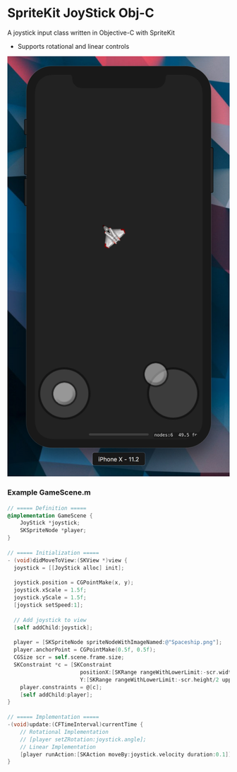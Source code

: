 # SpriteKit JoyStick Obj-C

A joystick input class written in Objective-C with SpriteKit

- Supports rotational and linear controls

![alt](https://github.com/mimlowe/SpriteKit-Joystick-Objective-C/blob/master/joystick.png)

### Example GameScene.m

```objective-c
// ===== Definition =====
@implementation GameScene {
    JoyStick *joystick;
    SKSpriteNode *player;
}

// ===== Initialization =====
- (void)didMoveToView:(SKView *)view {
  joystick = [[JoyStick alloc] init];

  joystick.position = CGPointMake(x, y);
  joystick.xScale = 1.5f;
  joystick.yScale = 1.5f;
  [joystick setSpeed:1];

  // Add joystick to view
  [self addChild:joystick];
  
  player = [SKSpriteNode spriteNodeWithImageNamed:@"Spaceship.png"];
  player.anchorPoint = CGPointMake(0.5f, 0.5f);
  CGSize scr = self.scene.frame.size;
  SKConstraint *c = [SKConstraint
                       positionX:[SKRange rangeWithLowerLimit:-scr.width/2 upperLimit:scr.width/2]
                       Y:[SKRange rangeWithLowerLimit:-scr.height/2 upperLimit:scr.height/2]];
    player.constraints = @[c];
    [self addChild:player];
}

// ===== Implementation =====
-(void)update:(CFTimeInterval)currentTime {
    // Rotational Implementation
    // [player setZRotation:joystick.angle];
    // Linear Implementation
    [player runAction:[SKAction moveBy:joystick.velocity duration:0.1]];
}
```
